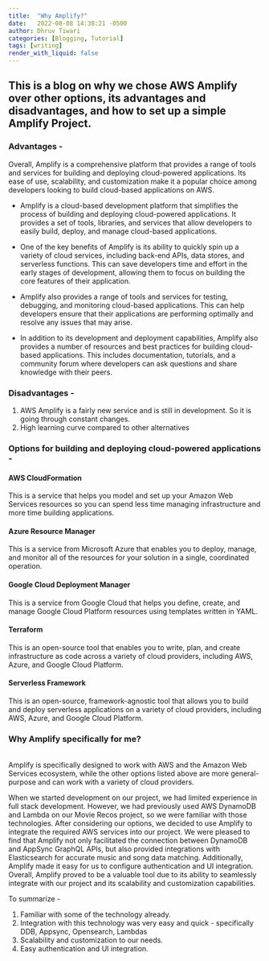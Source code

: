 ```yaml
---
title:  "Why Amplify?"
date:   2022-08-08 14:38:21 -0500
author: Dhruv Tiwari
categories: [Blogging, Tutorial]
tags: [writing]
render_with_liquid: false
---
```


## This is a blog on why we chose AWS Amplify over other options, its advantages and disadvantages, and how to set up a simple Amplify Project.

### Advantages - 
Overall, Amplify is a comprehensive platform that provides a range of tools and services for building and deploying cloud-powered applications. Its ease of use, scalability, and customization make it a popular choice among developers looking to build cloud-based applications on AWS.
* Amplify is a cloud-based development platform that simplifies the process of building and deploying cloud-powered applications. It provides a set of tools, libraries, and services that allow developers to easily build, deploy, and manage cloud-based applications.

* One of the key benefits of Amplify is its ability to quickly spin up a variety of cloud services, including back-end APIs, data stores, and serverless functions. This can save developers time and effort in the early stages of development, allowing them to focus on building the core features of their application.

* Amplify also provides a range of tools and services for testing, debugging, and monitoring cloud-based applications. This can help developers ensure that their applications are performing optimally and resolve any issues that may arise.

* In addition to its development and deployment capabilities, Amplify also provides a number of resources and best practices for building cloud-based applications. This includes documentation, tutorials, and a community forum where developers can ask questions and share knowledge with their peers.


### Disadvantages - 
1. AWS Amplify is a fairly new service and is still in development. So it is going through constant changes.
2. High learning curve compared to other alternatives

### Options for building and deploying cloud-powered applications - 
#### AWS CloudFormation
This is a service that helps you model and set up your Amazon Web Services resources so you can spend less time managing infrastructure and more time building applications.

#### Azure Resource Manager
This is a service from Microsoft Azure that enables you to deploy, manage, and monitor all of the resources for your solution in a single, coordinated operation.

#### Google Cloud Deployment Manager
This is a service from Google Cloud that helps you define, create, and manage Google Cloud Platform resources using templates written in YAML.

#### Terraform
This is an open-source tool that enables you to write, plan, and create infrastructure as code across a variety of cloud providers, including AWS, Azure, and Google Cloud Platform.

#### Serverless Framework
This is an open-source, framework-agnostic tool that allows you to build and deploy serverless applications on a variety of cloud providers, including AWS, Azure, and Google Cloud Platform.


### Why Amplify specifically for me?

<br> Amplify is specifically designed to work with AWS and the Amazon Web Services ecosystem, while the other options listed above are more general-purpose and can work with a variety of cloud providers.<br>

When we started development on our project, we had limited experience in full stack development. However, we had previously used AWS DynamoDB and Lambda on our Movie Recos project, so we were familiar with those technologies. After considering our options, we decided to use Amplify to integrate the required AWS services into our project. We were pleased to find that Amplify not only facilitated the connection between DynamoDB and AppSync GraphQL APIs, but also provided integrations with Elasticsearch for accurate music and song data matching. Additionally, Amplify made it easy for us to configure authentication and UI integration. Overall, Amplify proved to be a valuable tool due to its ability to seamlessly integrate with our project and its scalability and customization capabilities.

To summarize - 
1. Familiar with some of the technology already.
2. Integration with this technology was very easy and quick - specifically DDB, Appsync, Opensearch, Lambdas
3. Scalability and customization to our needs.
4. Easy authentication and UI integration.